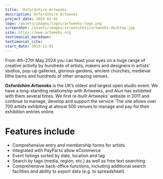 ```yaml
---
title:  Oxfordshire Artweeks
description: Oxfordshire Artweeks
project_date: 2024-02-01
logo: /assets/images/logos/artweeks-logo.png
screenshot: /assets/images/screenshots/artweeks-desktop.jpg
site: https://www.artweeks.org
testimonial_markdown:
testimonial_cite:
start_date: 2015-11-01
---
```


From 4th-27th May 2024 you can feast your eyes on a huge range of creative activity by hundreds of artists, makers and designers in artists' studios, pop-up galleries, glorious gardens, ancient churches, medieval tithe barns and hundreds of other amazing venues.

**Oxfordshire Artweeks** is the UK’s oldest and largest open studio event.  We have a long-standing relationship with Artweeks, and Alun has exhibited with them several times. We first re-built Artweeks’ website in 2011 and continue to manage, develop and support the service.  The site allows over 700 artists exhibiting at almost 500 venues to manage and pay for their exhibition entries online.

Features include
====

* Comprehensive entry and membership forms for artists
* Integrated with PayPal to allow eCommerce
* Event listings sorted by date, location and tag
* Search by tags (media, region, etc.) as well as free text searching
* Comprehensive back-office functions, including additional search facilities and ability to export data (e.g. to spreadsheet)
